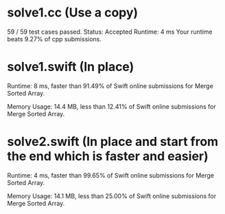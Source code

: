 # solve1.cc (Use a copy) 

59 / 59 test cases passed.
Status: Accepted
Runtime: 4 ms
Your runtime beats 9.27% of cpp submissions.

# solve1.swift (In place)

Runtime: 8 ms, faster than 91.49% of Swift online submissions for Merge Sorted Array.

Memory Usage: 14.4 MB, less than 12.41% of Swift online submissions for Merge Sorted Array.

# solve2.swift (In place and start from the end which is faster and easier)

Runtime: 4 ms, faster than 99.65% of Swift online submissions for Merge Sorted Array.

Memory Usage: 14.1 MB, less than 25.00% of Swift online submissions for Merge Sorted Array.
